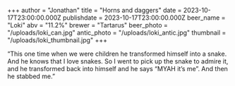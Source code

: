 +++
author = "Jonathan"
title = "Horns and daggers"
date = 2023-10-17T23:00:00.000Z
publishdate = 2023-10-17T23:00:00.000Z
beer_name = "Loki"
abv = "11.2%"
brewer = "Tartarus"
beer_photo = "/uploads/loki_can.jpg"
antic_photo = "/uploads/loki_antic.jpg"
thumbnail = "/uploads/loki_thumbnail.jpg"
+++

“This one time when we were children he transformed himself into a snake. And he knows that I love snakes. So I went to pick up the snake to admire it, and he transformed back into himself and he says “MYAH it’s me”. And then he stabbed me.”
